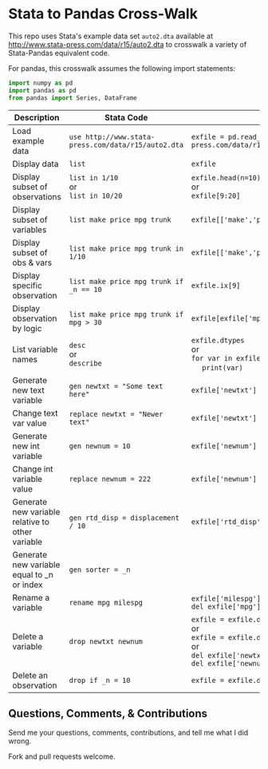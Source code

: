 # Stata to Pandas Cross-Walk

This repo uses Stata's example data set `auto2.dta` available at http://www.stata-press.com/data/r15/auto2.dta to crosswalk a variety of Stata-Pandas equivalent code.

For pandas, this crosswalk assumes the following import statements:

```python
import numpy as pd
import pandas as pd
from pandas import Series, DataFrame
```


Description | Stata Code | Pandas Code
------------|------------|------------
Load example data | `use http://www.stata-press.com/data/r15/auto2.dta` | `exfile = pd.read_stata('http://www.stata-press.com/data/r15/auto2.dta')`
Display data | `list` | `exfile`
Display subset of observations | `list in 1/10` <br> or <br> `list in 10/20` | `exfile.head(n=10)` <br> or <br> `exfile[9:20]`
Display subset of variables | `list make price mpg trunk` | `exfile[['make','price','mpg','trunk']]`
Display subset of obs & vars | `list make price mpg trunk in 1/10` | `exfile[['make','price','mpg','trunk']].head(n=10)`
Display specific observation | `list make price mpg trunk if _n == 10` | `exfile.ix[9]`
Display observation by logic | `list make price mpg trunk if mpg > 30` | `exfile[exfile['mpg'] > 30]`
List variable names | `desc` <br> or <br> `describe` | `exfile.dtypes` <br> or <br> `for var in exfile.columns:` <br> &nbsp;&nbsp;&nbsp;&nbsp; `print(var)`
Generate new text variable | `gen newtxt = "Some text here"` | `exfile['newtxt'] = 'Some text here'`
Change text var value | `replace newtxt = "Newer text"` | `exfile['newtxt'] = 'Newer text'`
Generate new int variable | `gen newnum = 10` | `exfile['newnum'] = 10`
Change int variable value | `replace newnum = 222` | `exfile['newnum'] = 222`
Generate new variable relative to other variable | `gen rtd_disp = displacement / 10` | `exfile['rtd_disp'] = exfile['displacement'] / 10`
Generate new variable equal to _n or index | `gen sorter = _n` | 
Rename a variable | `rename mpg milespg` | `exfile['milespg'] = exfile['mpg']` <br> `del exfile['mpg']`
Delete a variable | `drop newtxt newnum` | `exfile = exfile.drop(columns=['newtxt','newnum'])`  <br> or <br> `exfile = exfile.drop(['newtxt','newnum'], axis=1)`  <br> or <br> `del exfile['newtxt']` <br> `del exfile['newnum']`
Delete an observation | `drop if _n = 10` | `exfile = exfile.drop(9)`

## Questions, Comments, & Contributions

Send me your questions, comments, contributions, and tell me what I did wrong.

Fork and pull requests welcome.
